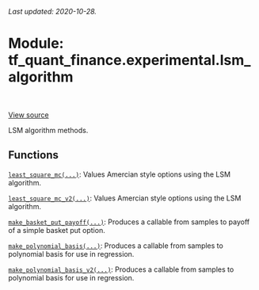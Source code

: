 <!--
This file is generated by a tool. Do not edit directly.
For open-source contributions the docs will be updated automatically.
-->

*Last updated: 2020-10-28.*

<div itemscope itemtype="http://developers.google.com/ReferenceObject">
<meta itemprop="name" content="tf_quant_finance.experimental.lsm_algorithm" />
<meta itemprop="path" content="Stable" />
</div>

# Module: tf_quant_finance.experimental.lsm_algorithm

<!-- Insert buttons and diff -->

<table class="tfo-notebook-buttons tfo-api" align="left">
</table>

<a target="_blank" href="https://github.com/google/tf-quant-finance/blob/master/tf_quant_finance/experimental/lsm_algorithm/__init__.py">View source</a>



LSM algorithm methods.



## Functions

[`least_square_mc(...)`](../../tf_quant_finance/experimental/lsm_algorithm/least_square_mc.md): Values Amercian style options using the LSM algorithm.

[`least_square_mc_v2(...)`](../../tf_quant_finance/experimental/lsm_algorithm/least_square_mc_v2.md): Values Amercian style options using the LSM algorithm.

[`make_basket_put_payoff(...)`](../../tf_quant_finance/experimental/lsm_algorithm/make_basket_put_payoff.md): Produces a callable from samples to payoff of a simple basket put option.

[`make_polynomial_basis(...)`](../../tf_quant_finance/experimental/lsm_algorithm/make_polynomial_basis.md): Produces a callable from samples to polynomial basis for use in regression.

[`make_polynomial_basis_v2(...)`](../../tf_quant_finance/experimental/lsm_algorithm/make_polynomial_basis_v2.md): Produces a callable from samples to polynomial basis for use in regression.

